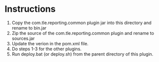 # Instructions

1. Copy the com.tle.reporting.common plugin jar into this directory and rename to bin.jar
2. Zip the source of the com.tle.reporting.common plugin and rename to sources.jar
3. Update the verion in the pom.xml file.
4. Do steps 1-3 for the other plugins.
5. Run deploy.bat (or deploy.sh) from the parent directory of this plugin.
